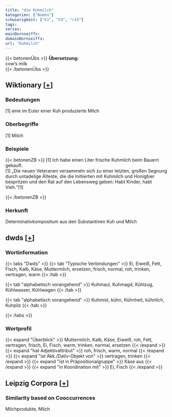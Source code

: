 ```yaml
---
title: "die Kuhmilch"
kategorien: ["Nomen"]
schwierigkeit: ["k1", "h3", "r15"]
tags:
series:
mainDornseiffs:
domainDornseiffs:
url: "Kuhmilch"
---
```


{{< betonenÜbs >}}
**Übersetzung:**  
cow’s milk  
{{< /betonenÜbs >}}

## Wiktionary [[+](https://de.wiktionary.org/wiki/Kuhmilch)]

### Bedeutungen
[1] eine im Euter einer Kuh produzierte Milch  

### Oberbegriffe
[1] Milch  

### Beispiele
{{< betonenZB >}}
[1] Ich habe einen Liter frische Kuhmilch beim Bauern gekauft.  
[1] „Die neuen Veteranen versammeln sich zu einer letzten, großen Segnung durch untadelige Älteste, die die Initiierten mit Kuhmilch und Honigbier bespritzen und den Rat auf den Lebensweg geben: Habt Kinder, habt Vieh.“[1]  

{{< /betonenZB >}}
### Herkunft
Determinativkompositum aus den Substantiven Kuh und Milch  



## dwds [[+](https://www.dwds.de/wb/Kuhmilch)]

### Wortinformation
{{< tabs "Dwds" >}}
{{< tab "Typische Verbindungen" >}}
Ei, Eiweiß, Fett, Fisch, Kalb, Käse, Muttermilch, ersetzen, frisch, normal, roh, trinken, vertragen, warm
{{< /tab >}}

{{< tab "alphabetisch vorangehend" >}}
Kuhmaul, Kuhmagd, Kühlzug, Kühlwasser, Kühlwagen
{{< /tab >}}

{{< tab "alphabetisch vorangehend" >}}
Kuhmist, kühn, Kühnheit, kühnlich, Kuhpilz
{{< /tab >}}

{{< /tabs >}}

### Wortprofil
{{< expand "Überblick" >}} Muttermilch, Kalb, Käse, Eiweiß, roh, Fett, vertragen, frisch, Ei, Fisch, warm, trinken, normal, ersetzen {{< /expand >}}
{{< expand "hat Adjektivattribut" >}} roh, frisch, warm, normal {{< /expand >}}
{{< expand "ist Akk./Dativ-Objekt von" >}} vertragen, trinken {{< /expand >}}
{{< expand "ist in Präpositionalgruppe" >}} Käse aus {{< /expand >}}
{{< expand "in Koordination mit" >}} Ei, Fisch {{< /expand >}}

## Leipzig Corpora [[+](https://corpora.uni-leipzig.de/en/res?word=Kuhmilch&corpusId=deu_newscrawl-public_2018)]


### Similarity based on Cooccurrences
Milchprodukte, Milch


